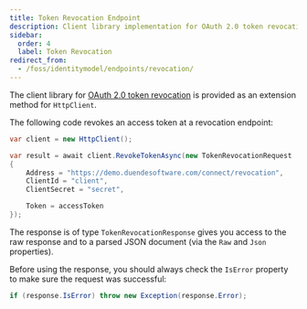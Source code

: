 ```yaml
---
title: Token Revocation Endpoint
description: Client library implementation for OAuth 2.0 token revocation endpoint using HttpClient extension methods
sidebar:
  order: 4
  label: Token Revocation
redirect_from:
  - /foss/identitymodel/endpoints/revocation/
---
```


The client library for [OAuth 2.0 token
revocation](https://tools.ietf.org/html/rfc7009) is provided as an
extension method for `HttpClient`.

The following code revokes an access token at a revocation
endpoint:

```csharp
var client = new HttpClient();

var result = await client.RevokeTokenAsync(new TokenRevocationRequest
{
    Address = "https://demo.duendesoftware.com/connect/revocation",
    ClientId = "client",
    ClientSecret = "secret",

    Token = accessToken
});
```

The response is of type `TokenRevocationResponse` gives you access to
the raw response and to a parsed JSON document (via the `Raw`
and `Json` properties).

Before using the response, you should always check the `IsError`
property to make sure the request was successful:

```csharp
if (response.IsError) throw new Exception(response.Error);
```
